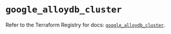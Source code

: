# `google_alloydb_cluster`

Refer to the Terraform Registry for docs: [`google_alloydb_cluster`](https://registry.terraform.io/providers/hashicorp/google/5.15.0/docs/resources/alloydb_cluster).
